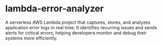 # lambda-error-analyzer
A serverless AWS Lambda project that captures, stores, and analyzes application error logs in real time. It identifies recurring issues and sends alerts for critical errors, helping developers monitor and debug their systems more efficiently.

